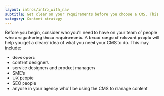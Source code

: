 ```yaml
---
layout: intros/intro_with_nav
subtitle: Get clear on your requirements before you choose a CMS. This guide will help you to frame your questions about which type of CMS you need to suit your purposes.
category: Content strategy
---
```

Before you begin, consider who you'll need to have on your team of people who are gathering these requirements. A broad range of relevant people will help you get a clearer idea of what you need your CMS to do. This may include:
- developers
- content designers
- service designers and product managers
- SME's
- UX people
- SEO people
- anyone in your agency who'll be using the CMS to manage content